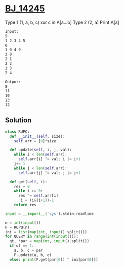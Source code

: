 # [BJ_14245](https://acmicpc.net/problem/14245)

Type 1 (1, a, b, c)
  xor c in A[a...b]
Type 2 (2, a)
  Print A[a]

```txt
Input:
5
1 2 3 4 5
6
1 0 4 9
2 0
2 1
2 2
2 3
2 4

Output:
8
11
10
13
12
```

## Solution

```py
class RUPQ:
  def __init__(self, size):
    self.arr = [0]*size

  def update(self, i, j, val):
    while i < len(self.arr):
      self.arr[i] ^= val; i |= i+1
    j+= 1
    while j < len(self.arr):
      self.arr[j] ^= val; j |= j+1

  def get(self, i):
    res = 0
    while i >= 0:
      res ^= self.arr[i]
       i = (i&(i+1))-1
    return res

input = __import__('sys').stdin.readline

n = int(input())
F = RUPQ(n)
ini = list(map(int, input().split()))
for QUERY in range(int(input())):
  qt, *par = map(int, input().split())
  if qt == 1:
    a, b, c = par
    F.update(a, b, c)
  else: print(F.get(par[0]) ^ ini[par[0]])
```
